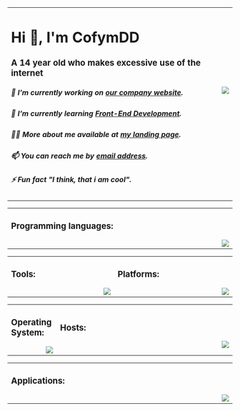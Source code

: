 
<table>
	<tr>
		<td width="1200px">
			<h1 align="left">Hi 👋, I'm CofymDD</h1>
			<h3 align="left">A 14 year old who makes excessive use of the internet</h3>
    		<img align="right" src="https://lanyard-profile-readme.vercel.app/api/419440355180544001?bg=00000000&animated=:true&hideStatus=true&hideTimestamp=true&hideBadges=true">
			<h5 align="left">🔭 I’m currently working on <a href="https://darknessnetwork.com">our company website</a><a>.</a></h5>
			<h5 align="left">🌱 I’m currently learning <a href="https://en.wikipedia.org/wiki/Front-end_web_development">Front-End Development</a><a>.</a></h5>
			<h5 align="left">👨‍💻 More about me available at <a href="https://cofymdd.darknessnetwork.com">my landing page</a><a>.</a></h5>
			<h5 align="left">📫 You can reach me by <a href="mailto:cofymdd@darknessnetwork.com">email address</a><a>.</a></h5>
			<h5 align="left">⚡ Fun fact <a>"</a><a>I think, that i am cool<a><a>".</a></h5>
		</td>
	</tr>
</table>

<table>
	<tr>
		<td width="1200px">
			<h3 align="left">Programming languages:</h3>
			<img align="right" src="https://skillicons.dev/icons?i=cs,html,css,java,py,tailwind,bash" draggable="false">
		</td>
	</tr>
</table>

<table align="center">
	<tr>
		<td width="600px">
	    	<h3 align="left">Tools:</h3>
        	<img align="right" src="https://skillicons.dev/icons?i=git,docker,stackoverflow" draggable="false">
		</td>
		<td width="600px">
	    	<h3 align="left">Platforms:</h3>
        	<img align="right" src="https://skillicons.dev/icons?i=discord,github" draggable="false">
		</td>
	</tr>
</table>

<table align="center">
	<tr>
	    <td width="100px">
	    	<h3>Operating System:</h3>
        	<img align="right" src="https://skillicons.dev/icons?i=linux" draggable="false">
	    </td>
	    <td width="1100px">
	    	<h3>Hosts:</h3>
        	<img align="right" src="https://skillicons.dev/icons?i=gcp,heroku,cloudflare" draggable="false">
		</td>
	</tr>
</table>

<table align="center">
	<tr>
		<td width="1200px">
	    	<h3 align="left">Applications:</h3>
        	<img align="right" src="https://skillicons.dev/icons?i=ps,vscode,visualstudio,blender,unity,idea" draggable="false">
		</td>
	</tr>
</table>
